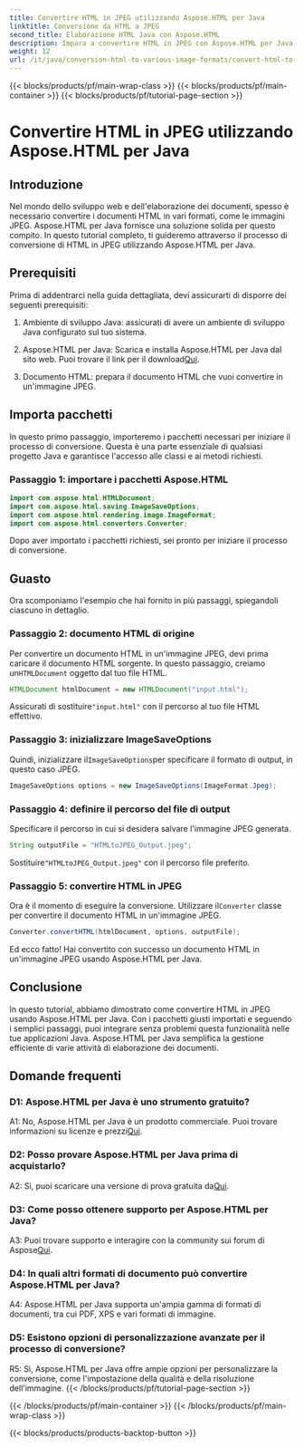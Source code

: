 ```yaml
---
title: Convertire HTML in JPEG utilizzando Aspose.HTML per Java
linktitle: Conversione da HTML a JPEG
second_title: Elaborazione HTML Java con Aspose.HTML
description: Impara a convertire HTML in JPEG con Aspose.HTML per Java. Guida passo passo per un'elaborazione dei documenti senza soluzione di continuità.
weight: 12
url: /it/java/conversion-html-to-various-image-formats/convert-html-to-jpeg/
---
```


{{< blocks/products/pf/main-wrap-class >}}
{{< blocks/products/pf/main-container >}}
{{< blocks/products/pf/tutorial-page-section >}}

# Convertire HTML in JPEG utilizzando Aspose.HTML per Java

## Introduzione

Nel mondo dello sviluppo web e dell'elaborazione dei documenti, spesso è necessario convertire i documenti HTML in vari formati, come le immagini JPEG. Aspose.HTML per Java fornisce una soluzione solida per questo compito. In questo tutorial completo, ti guideremo attraverso il processo di conversione di HTML in JPEG utilizzando Aspose.HTML per Java. 

## Prerequisiti

Prima di addentrarci nella guida dettagliata, devi assicurarti di disporre dei seguenti prerequisiti:

1. Ambiente di sviluppo Java: assicurati di avere un ambiente di sviluppo Java configurato sul tuo sistema.

2.  Aspose.HTML per Java: Scarica e installa Aspose.HTML per Java dal sito web. Puoi trovare il link per il download[Qui](https://releases.aspose.com/html/java/).

3. Documento HTML: prepara il documento HTML che vuoi convertire in un'immagine JPEG.

## Importa pacchetti

In questo primo passaggio, importeremo i pacchetti necessari per iniziare il processo di conversione. Questa è una parte essenziale di qualsiasi progetto Java e garantisce l'accesso alle classi e ai metodi richiesti.

### Passaggio 1: importare i pacchetti Aspose.HTML

```java
import com.aspose.html.HTMLDocument;
import com.aspose.html.saving.ImageSaveOptions;
import com.aspose.html.rendering.image.ImageFormat;
import com.aspose.html.converters.Converter;
```

Dopo aver importato i pacchetti richiesti, sei pronto per iniziare il processo di conversione.

## Guasto

Ora scomponiamo l'esempio che hai fornito in più passaggi, spiegandoli ciascuno in dettaglio.

### Passaggio 2: documento HTML di origine

 Per convertire un documento HTML in un'immagine JPEG, devi prima caricare il documento HTML sorgente. In questo passaggio, creiamo un`HTMLDocument` oggetto dal tuo file HTML.

```java
HTMLDocument htmlDocument = new HTMLDocument("input.html");
```

 Assicurati di sostituire`"input.html"` con il percorso al tuo file HTML effettivo.

### Passaggio 3: inizializzare ImageSaveOptions

 Quindi, inizializzare il`ImageSaveOptions`per specificare il formato di output, in questo caso JPEG.

```java
ImageSaveOptions options = new ImageSaveOptions(ImageFormat.Jpeg);
```

### Passaggio 4: definire il percorso del file di output

Specificare il percorso in cui si desidera salvare l'immagine JPEG generata.

```java
String outputFile = "HTMLtoJPEG_Output.jpeg";
```

 Sostituire`"HTMLtoJPEG_Output.jpeg"` con il percorso file preferito.

### Passaggio 5: convertire HTML in JPEG

 Ora è il momento di eseguire la conversione. Utilizzare il`Converter` classe per convertire il documento HTML in un'immagine JPEG.

```java
Converter.convertHTML(htmlDocument, options, outputFile);
```

Ed ecco fatto! Hai convertito con successo un documento HTML in un'immagine JPEG usando Aspose.HTML per Java.

## Conclusione

In questo tutorial, abbiamo dimostrato come convertire HTML in JPEG usando Aspose.HTML per Java. Con i pacchetti giusti importati e seguendo i semplici passaggi, puoi integrare senza problemi questa funzionalità nelle tue applicazioni Java. Aspose.HTML per Java semplifica la gestione efficiente di varie attività di elaborazione dei documenti.

## Domande frequenti

### D1: Aspose.HTML per Java è uno strumento gratuito?

 A1: No, Aspose.HTML per Java è un prodotto commerciale. Puoi trovare informazioni su licenze e prezzi[Qui](https://purchase.aspose.com/buy).

### D2: Posso provare Aspose.HTML per Java prima di acquistarlo?

 A2: Sì, puoi scaricare una versione di prova gratuita da[Qui](https://releases.aspose.com/html/java).

### D3: Come posso ottenere supporto per Aspose.HTML per Java?

A3: Puoi trovare supporto e interagire con la community sui forum di Aspose[Qui](https://forum.aspose.com/).

### D4: In quali altri formati di documento può convertire Aspose.HTML per Java?

A4: Aspose.HTML per Java supporta un'ampia gamma di formati di documenti, tra cui PDF, XPS e vari formati di immagine.

### D5: Esistono opzioni di personalizzazione avanzate per il processo di conversione?

R5: Sì, Aspose.HTML per Java offre ampie opzioni per personalizzare la conversione, come l'impostazione della qualità e della risoluzione dell'immagine.
{{< /blocks/products/pf/tutorial-page-section >}}

{{< /blocks/products/pf/main-container >}}
{{< /blocks/products/pf/main-wrap-class >}}

{{< blocks/products/products-backtop-button >}}
